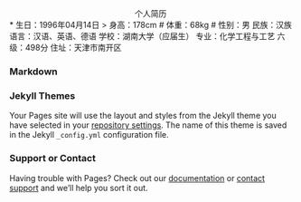 <center> 个人简历 </center >
* 生日：1996年04月14日
> 身高：178cm
# 体重：68kg
# 性别：男
民族：汉族
语言：汉语、英语、德语
学校：湖南大学（应届生）
专业：化学工程与工艺
六级：498分
住址：天津市南开区



### Markdown


### Jekyll Themes

Your Pages site will use the layout and styles from the Jekyll theme you have selected in your [repository settings](https://github.com/jzbwszrk/RESUME/settings). The name of this theme is saved in the Jekyll `_config.yml` configuration file.

### Support or Contact

Having trouble with Pages? Check out our [documentation](https://help.github.com/categories/github-pages-basics/) or [contact support](https://github.com/contact) and we’ll help you sort it out.
